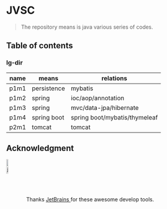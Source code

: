 # JVSC

> The repository means is java various series of codes.

## Table of contents
### lg-dir
| name | means       | relations                     |
| ---- | ----------- | ----------------------------- |
| p1m1 | persistence | mybatis                       |
| p1m2 | spring      | ioc/aop/annotation            |
| p1m3 | spring      | mvc/data-jpa/hibernate        |
| p1m4 | spring boot | spring boot/mybatis/thymeleaf |
| p2m1 | tomcat      | tomcat                        |

## Acknowledgment

<img src="./misc/asset/jetbrains.png" alt="jetbrains" height="10%" width="10%" align="left"/>
<br/><br/><br/><br/><br/>

Thanks [JetBrains ](https://www.jetbrains.com/?from=jvsc) for these awesome develop tools.
